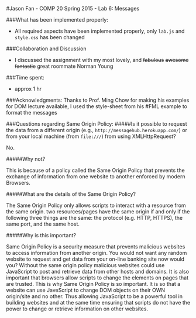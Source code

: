 #Jason Fan - COMP 20 Spring 2015 - Lab 6: Messages

###What has been implemented properly:
* All required aspects have been implemented properly, only ```lab.js``` and ```style.css``` has been changed

###Collaboration and Discussion
* I discussed the assignment with my most lovely, and ~~fabulous~~ ~~awesome~~ ~~fantastic~~ great roommate Norman Young

###Time spent:
* approx 1 hr

###Acknowledgments:
Thanks to Prof. Ming Chow for making his examples for DOM lecture available, I used the style-sheet from his #FML example to format the messages

###Questions regarding Same Origin Policy:
#####Is it possible to request the data from a different origin (e.g., ```http://messagehub.herokuapp.com/```) or from your local machine (from ```file:///```) from using XMLHttpRequest?

No.

#####Why not?

This is because of a policy called the Same Origin Policy that prevents the exchange of information from one website to another enforced by modern Browsers.

#####What are the details of the Same Origin Policy?

The Same Origin Policy only allows scripts to interact with a resource from the same origin. two resources/pages have the same origin if and only if the following three things are the same: the protocol (e.g. HTTP, HTTPS), the same port, and the same host.

#####Why is this important?

Same Origin Policy is a security measure that prevents malicious websites to access information from another origin. You would not want any random website to request and get data from your on-line banking site now would you? Without the same origin policy malicious websites could use JavaScript to post and retrieve data from other hosts and domains. It is also important that browsers allow scripts to change the elements on pages that are trusted. This is why Same Origin Policy is so important. It is so that a website can use JaveScript to change DOM objects on their OWN origin/site and no other. Thus allowing JavaScript to be a powerful tool in building websites and at the same time ensuring that scripts do not have the power to change or retrieve information on other websites.


